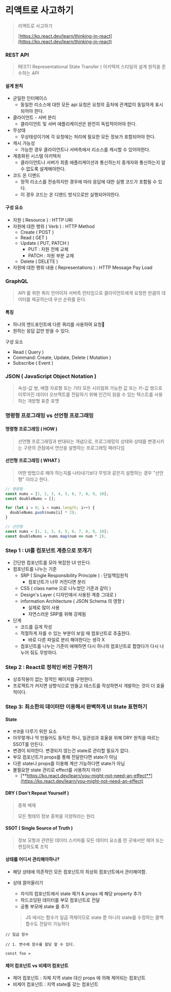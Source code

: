 # 리액트로 사고하기

> 리액트로 사고하기
>
> [https://ko.react.dev/learn/thinking-in-react](https://ko.react.dev/learn/thinking-in-react)

### REST API

> REST( Representational State Transfer ) 아키텍처 스타일의 설계 원칙을 준수하는 _API_

#### 설계 원칙

* 균일한 인터페이스
  * 동일한 리소스에 대한 모든 api 요청은 요청의 출처에 관계없이 동일하게 표시되어야 한다.
* 클라이언트 - 서버 분리
  * 클라이언트 및 서버 애플리케이션은 완전히 독립적이어야 한다.
* 무상태
  * 무상태성이기에 각 요청에는 처리에 필요한 모든 정보가 포함되어야 한다.
* 캐시 가능성
  * 가능한 경우 클라이언트나 서버측에서 리소스를 캐시할 수 있어야한다.
* 계층화된 시스템 아키텍처
  * 클라이언트나 서버가 최종 애플리케이션과 통신하는지 중개자와 통신하는지 알 수 없도록 설계해야한다.
*  코드 온 디멘드
  * 정적 리소스를 전송하지만 경우에 따라 응답에 대한 실행 코드가 포함될 수 있다.
  * 이 경우 코드는 온 디맨드 방식으로만 실행되어야한다.

#### 구성 요소

* 자원 ( Resource ) : HTTP URI
* 자원에 대한 행위 ( Verb ) : HTTP Method
  * Create ( POST )
  * Read ( GET )
  * Update ( PUT, PATCH )
    * PUT : 자원 전체 교체
    * PATCH : 자원 부분 교체
  * Delete ( DELETE )
* 자원에 대한 행위 내용 (  Representations ) : HTTP Message Pay Load

### GraphQL

> API 를 위한 쿼리 언어이자 서버측 런타임으로 클라이언트에게 요청한 만큼의 데이터를 제공하는데  우선 순위를 둔다.

#### 특징

* 하나의 엔드포인트에 다른 쿼리를 사용하여 요청
* 원하는 응답 값만 받을 수 있다.

구성 요소

* Read ( Query )
* Command: Create, Update, Delete ( Mutation )
* Subscribe ( Event )

### JSON ( JavaScript Object Notation )

> 속성-값 쌍, 배열 자료형 또는 기타 모든 시리얼화 가능한 값 또는 키-값 쌍으로 이루어진 데이터 오브젝트를 전달하기 위해 인간이 읽을 수 있는 텍스트를 사용하는 개방형 표준 포맷

### 명령형 프로그래밍 vs 선언형 프로그래밍

#### 명령형 프로그래밍 ( HOW )

> 선언형 프로그래밍과 반대되는 개념으로, 프로그래밍의 상태와 상태를 변경시키는 구문의 관점에서 연산을 설명하는 프로그래밍 패러다임

#### 선언형 프로그래밍 ( WHAT )

> 어떤 방법으로 해야 하는지를 나타내기보다 무엇과 같은지 설명하는 경우 "선언형" 이라고 한다.

```typescript
// 명령형
const nums = [1, 2, 3, 4, 5, 6, 7, 8, 9, 10];
const doubleNums = [];

for (let i = 0; i < nums.length; i++) {
  doubleNums.push(nums[i] * 2);
}

// 선언형
const nums = [1, 2, 3, 4, 5, 6, 7, 8, 9, 10];
const doubleNums = nums.map(num => num * 2);
```

### Step 1 : UI를 컴포넌트 계층으로 쪼개기  <a href="#step-1-break-the-ui-into-a-component-hierarchy" id="step-1-break-the-ui-into-a-component-hierarchy"></a>

* 간단한 컴포넌트를 모아 복잡한 UI 만든다.
* 컴포넌트를 나누는 기준
  * SRP ( Single Responsibility Principle ) : 단일책임원칙
    * 컴포넌트가 너무 커진다면 분리
  * CSS ( class name 으로 나누었던 기준과 같이 )
  * Design's Layer ( 디자인에서 사용된 계층 그대로 )
  * information Architecture ( JSON Schema 의 영향 )
    * 실제로 많이 사용
    * 자연스러운 SRP를 위해 강제됨
* 단계
  * 코드를 길게 작성
  * 적절하게 자를 수 있는 부분이 보일 때 컴포넌트로 추출한다.
    * 바로 다른 파일로 분리 해야한다는 생각 X
  * 컴포넌트를 나누는 기준이 애매하면 다시 하나의 컴포넌트로 합쳤다가 다시 나누어 줘도 무방하다.

### Step 2 : React로 정적인 버전 구현하기  <a href="#step-2-build-a-static-version-in-react" id="step-2-build-a-static-version-in-react"></a>

* 상호작용이 없는 정적인 페이지를 구현한다.
* 프로젝트가 커지면 상향식으로 만들고 테스트를 작성하면서 개발하는 것이 더 효율적이다.

### Step 3: 최소한의 데이터만 이용해서 완벽하게 UI State 표현하기  <a href="#step-3-find-the-minimal-but-complete-representation-of-ui-state" id="step-3-find-the-minimal-but-complete-representation-of-ui-state"></a>

#### State&#x20;

* `변경`을 다루기 위한 요소
* 아무렇게나 막 만들어도 동작은 하나, 일관성과 효율을 위해 DRY 원칙을 따르는 SSOT를 만든다.
* 변경이 되야한다. 변경되지 않는건 state로 관리할 필요가 없다.
* 부모 컴포넌트가 props를 통해 전달한다면 state가 아님
* 다른 state나 props를 이용해 계산 가능하다면 state가 아님
* 불필요한 state 관리로 effect를 사용하지 마라!
  * [**https://ko.react.dev/learn/you-might-not-need-an-effect**](https://ko.react.dev/learn/you-might-not-need-an-effect)

#### DRY ( Don't Repeat Yourself )

> 중복 배재
>
> 모든 형태의 정보 중복을 지양하라는 원리

#### SSOT ( Single Source of Truth )

> 정보 모형과 관련된 데이터 스키마를 모든 데이터 요소를 한 곳에서만 제어 또는 편집하도록 조직

#### 상태를 어디서 관리해야하나?

* 해당 상태에 의존적인 모든 컴포넌트의 최상위 컴포넌트에서 관리해야함.
*   상태 끌어올리기

    * 자식의 컴포넌트에서 state 제거 & props 에 해당 property 추가
    * 하드코딩된 데이터를 부모 컴포넌트로 전달
    * 공통 부모에 state 를 추가

    > JS 에서는 함수가 일급 객체이므로 state 뿐 아니라 state를 수정하는 콜백함수도 전달이 가능하다



```typoscript
// 일급 함수

// 1. 변수에 함수를 할당 할 수 있다.

const foo =
```

#### &#x20;제어 컴포넌트 vs 비제어 컴포넌트

* 제어 컴포넌트 : 자체 지역 state 대신 props 에 의해 제어되는 컴포넌트
* 비제어 컴포넌트 : 지역 state를 갖는 컴포넌트
